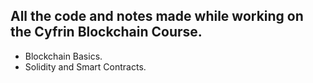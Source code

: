 ## All the code and notes made while working on the Cyfrin Blockchain Course.
* Blockchain Basics.
* Solidity and Smart Contracts.


